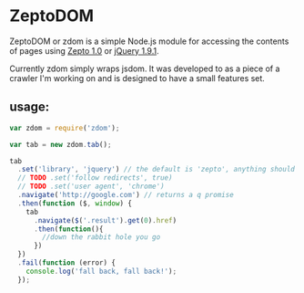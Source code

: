 # ZeptoDOM

ZeptoDOM or zdom is a simple Node.js module for accessing the contents of pages using
[Zepto 1.0](https://github.com/madrobby/zepto/) or
[jQuery 1.9.1](https://github.com/jquery/jquery/).

Currently zdom simply wraps jsdom. It was developed to as a piece of a crawler
I'm working on and is designed to have a small features set.

## usage:

```JavaScript
var zdom = require('zdom');

var tab = new zdom.tab();

tab
  .set('library', 'jquery') // the default is 'zepto', anything should be a [jsdom scripts arg](https://github.com/tmpvar/jsdom#how-it-works)
  // TODO .set('follow redirects', true)
  // TODO .set('user agent', 'chrome')
  .navigate('http://google.com') // returns a q promise
  .then(function ($, window) {
    tab
      .navigate($('.result').get(0).href)
      .then(function(){
        //down the rabbit hole you go
      })
  })
  .fail(function (error) {
    console.log('fall back, fall back!');
  });

```
